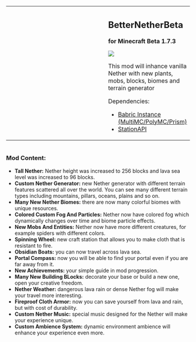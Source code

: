 <table  align="center">
	<tbody>
		<tr>
			<td width="280px" style="text-align: center;"><img src="https://github.com/paulevsGitch/BetterNetherBeta/blob/stapi-2.0/src/main/resources/assets/bnb/icon.png" alt=""/></td>		
			<td>
				<h2 align="left">BetterNetherBeta</h2>
				<p><b>for Minecraft Beta 1.7.3</b></p>
				<a href="https://jitpack.io/#paulevsGitch/BetterNetherBeta"><img src="https://jitpack.io/v/paulevsGitch/BetterNetherBeta.svg"></a>
				<p>
					This mod will inhance vanilla Nether with new plants, mobs, blocks, biomes and terrain
generator
				</p>
				<p>
					Dependencies:
					<ul>
						<li><a href="https://github.com/babric/prism-instance">Babric Instance (MultiMC/PolyMC/Prism)</a></li>
						<li><a href="https://jenkins.glass-launcher.net/job/StationAPI">StationAPI</a></li>
					</ul>
				</p>
			</td>		
		</tr>
	</tbody>
</table>

<img src="https://github.com/paulevsGitch/BetterNetherBeta/blob/stapi-2.0/src/main/resources/assets/bnb/screenshot.png" alt=""/>

### Mod Content:
- **Tall Nether:** Nether height was increased to 256 blocks and lava sea level was increased to 96 blocks.
- **Custom Nether Generator:** new Nether generator with different terrain features scattered all over the world. You can see many different terrain types including mountains, pillars, oceans, plains and so on.
- **Many New Nether Biomes:** there are now many colorful biomes with unique resources.
- **Colored Custom Fog And Particles:** Nether now have colored fog which dynamically changes over time and biome particle effects.
- **New Mobs And Entities:** Nether now have more different creatures, for example spiders with different colors.
- **Spinning Wheel:** new craft station that allows you to make cloth that is resistant to fire.
- **Obsidian Boats:** you can now travel across lava sea.
- **Portal Compass:** now you will be able to find your portal even if you are far away from it.
- **New Achievements:** your simple guide in mod progression.
- **Many New Building BLocks:** decorate your base or build a new one, open your creative freedom.
- **Nether Weather:** dangerous lava rain or dense Nether fog will make your travel more interesting.
- **Fireproof Cloth Armor:** now you can save yourself from lava and rain, but with cost of durability.
- **Custom Nether Music:** special music designed for the Nether will make your experience unique.
- **Custom Ambience System:** dynamic environment ambience will enhance your experience even more.